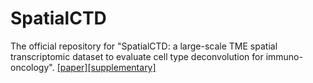 # SpatialCTD
The official repository for "SpatialCTD: a large-scale TME spatial transcriptomic dataset to evaluate cell type deconvolution for immuno-oncology". [[paper]](https://www.biorxiv.org/content/10.1101/2023.04.11.536333v1)[[supplementary]](https://www.biorxiv.org/content/10.1101/2023.04.11.536333v1.supplementary-material)


